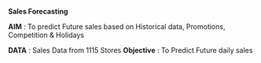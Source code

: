 <B> Sales Forecasting </B>

<B>AIM</B> : To predict Future sales based on Historical data, Promotions, Competition & Holidays

<B>DATA</B> : Sales Data from 1115 Stores
<B>Objective</B> : To Predict Future daily sales 

